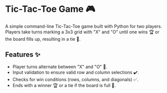 # Tic-Tac-Toe Game 🎮

A simple command-line Tic-Tac-Toe game built with Python for two players. Players take turns marking a 3x3 grid with "X" and "O" until one wins 🏆 or the board fills up, resulting in a tie 🤝.

## Features ✨
- Player turns alternate between "X" and "O" 🔄.
- Input validation to ensure valid row and column selections ✔️.
- Checks for win conditions (rows, columns, and diagonals) ✅.
- Ends with a winner 🏆 or a tie if the board is full 🤝.

